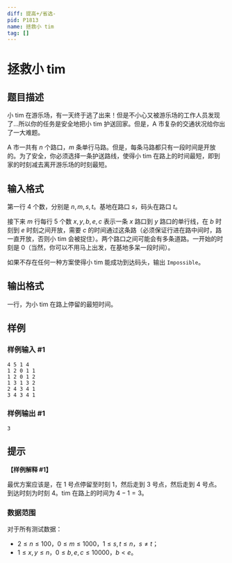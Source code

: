 ```yaml
---
diff: 提高+/省选-
pid: P1813
name: 拯救小 tim
tag: []
---
```

# 拯救小 tim
## 题目描述

小 tim 在游乐场，有一天终于逃了出来！但是不小心又被游乐场的工作人员发现了…所以你的任务是安全地把小 tim 护送回家。但是，A 市复杂的交通状况给你出了一大难题。 

A 市一共有 $n$ 个路口，$m$ 条单行马路。但是，每条马路都只有一段时间是开放的。为了安全，你必须选择一条护送路线，使得小 tim 在路上的时间最短，即到家的时刻减去离开游乐场的时刻最短。
## 输入格式

第一行 $4$ 个数，分别是 $n,m,s,t$。基地在路口 $s$，码头在路口 $t$。

接下来 $m$ 行每行 $5$ 个数 $x,y,b,e,c$ 表示一条 $x$ 路口到 $y$ 路口的单行线，在 $b$ 时刻到 $e$ 时刻之间开放，需要 $c$ 的时间通过这条路（必须保证行进在路中间时，路一直开放，否则小 tim 会被捉住）。两个路口之间可能会有多条道路。一开始的时刻是 $0$（当然，你可以不用马上出发，在基地多呆一段时间）。

如果不存在任何一种方案使得小 tim 能成功到达码头，输出 `Impossible`。
## 输出格式

一行，为小 tim 在路上停留的最短时间。
## 样例

### 样例输入 #1
```
4 5 1 4 
1 2 0 1 1 
1 2 0 1 2 
1 3 1 3 2 
2 4 3 4 1 
3 4 3 4 1 
```
### 样例输出 #1
```
3
```
## 提示

**【样例解释 #1】**

最优方案应该是，在 $1$ 号点停留至时刻 $1$，然后走到 $3$ 号点，然后走到 $4$ 号点。到达时刻为时刻 $4$。tim 在路上的时间为 $4-1=3$。

### 数据范围

对于所有测试数据：
- $2\leqslant n\leqslant100$，$0\leqslant m\leqslant1000$，$1\leqslant s,t\leqslant n$，$s\not=t$；
- $1\leqslant x,y\leqslant n$，$0\leqslant b,e,c\leqslant10000$，$b<e$。
